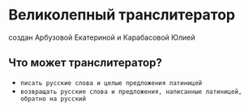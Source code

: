 # Великолепный транслитератор
создан Арбузовой Екатериной и Карабасовой Юлией

## Что может транслитератор?
- ```писать русские слова и целые предложения латиницей```
- ```возвращать русские слова и предложения, написанные латиницей, обратно на русский```
